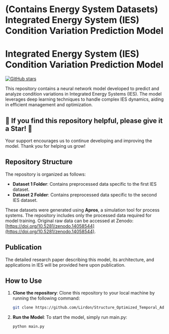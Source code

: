 # (Contains Energy System Datasets) Integrated Energy System (IES) Condition Variation Prediction Model
# Integrated Energy System (IES) Condition Variation Prediction Model

[![GitHub stars](https://img.shields.io/github/stars/Lirdon/Structure_Optimized_Temporal_Adapted_Graph_Learning.svg?style=social&label=Star&maxAge=2592000)](https://github.com/Lirdon/Structure_Optimized_Temporal_Adapted_Graph_Learning/stargazers)

This repository contains a neural network model developed to predict and analyze condition variations in Integrated Energy Systems (IES). The model leverages deep learning techniques to handle complex IES dynamics, aiding in efficient management and optimization.

## 🌟 If you find this repository helpful, please give it a **Star**! 🌟

Your support encourages us to continue developing and improving the model. Thank you for helping us grow!

## Repository Structure

The repository is organized as follows:

- **Dataset 1 Folder**: Contains preprocessed data specific to the first IES dataset.
- **Dataset 2 Folder**: Contains preprocessed data specific to the second IES dataset.

These datasets were generated using **Apros**, a simulation tool for process systems. The repository includes only the processed data required for model training. Original raw data can be accessed at Zenodo: [https://doi.org/10.5281/zenodo.14058544](https://doi.org/10.5281/zenodo.14058544).

## Publication

The detailed research paper describing this model, its architecture, and applications in IES will be provided here upon publication.

## How to Use

1. **Clone the repository**: Clone this repository to your local machine by running the following command:

   ```bash
   git clone https://github.com/Lirdon/Structure_Optimized_Temporal_Adapted_Graph_Learning.git
2. **Run the Model**: To start the model, simply run main.py:
   ```bash
   python main.py
